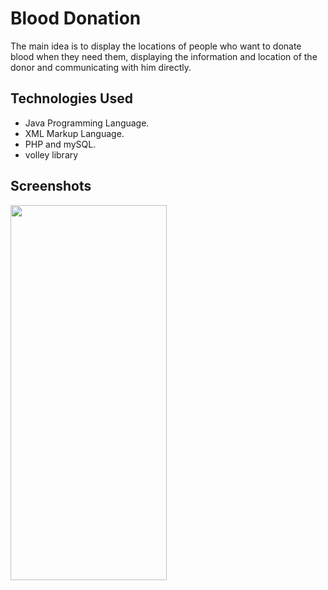 # Blood Donation

The main idea is to display the locations of people who want to donate blood when they need them, displaying the information and location of the donor and communicating with him directly.  

## Technologies Used

* Java Programming Language.
* XML Markup Language.
* PHP and mySQL.
* volley library 

## Screenshots

<a href="url"><img src="https://mrkzgulfup.com/uploads/16232304445641.jpg" height="600" width="250" ></a>

